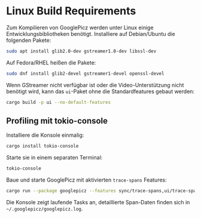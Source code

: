 # Linux Build Requirements

Zum Kompilieren von GooglePicz werden unter Linux einige Entwicklungsbibliotheken benötigt. Installiere auf Debian/Ubuntu die folgenden Pakete:

```bash
sudo apt install glib2.0-dev gstreamer1.0-dev libssl-dev
```

Auf Fedora/RHEL heißen die Pakete:

```bash
sudo dnf install glib2-devel gstreamer1-devel openssl-devel
```

Wenn GStreamer nicht verfügbar ist oder die Video-Unterstützung nicht benötigt wird, kann das `ui`-Paket ohne die Standardfeatures gebaut werden:

```bash
cargo build -p ui --no-default-features
```

## Profiling mit tokio-console

Installiere die Konsole einmalig:

```bash
cargo install tokio-console
```

Starte sie in einem separaten Terminal:

```bash
tokio-console
```

Baue und starte GooglePicz mit aktivierten `trace-spans` Features:

```bash
cargo run --package googlepicz --features sync/trace-spans,ui/trace-spans -- --debug-console --trace-spans
```

Die Konsole zeigt laufende Tasks an, detaillierte Span-Daten finden sich in `~/.googlepicz/googlepicz.log`.
